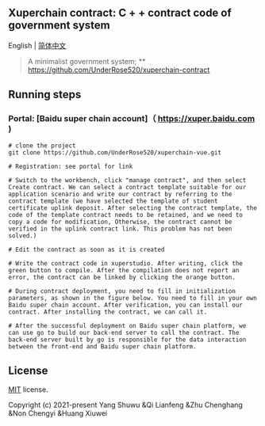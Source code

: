 
## Xuperchain contract: C + + contract code of government system
English | [简体中文](./README-zh.md)
> A minimalist government system;
** https://github.com/UnderRose520/xuperchain-contract
## Running steps
### Portal: [Baidu super chain account]（ https://xuper.baidu.com )
```
# clone the project
git clone https://github.com/UnderRose520/xuperchain-vue.git

# Registration: see portal for link

# Switch to the workbench, click "manage contract", and then select Create contract. We can select a contract template suitable for our application scenario and write our contract by referring to the contract template (we have selected the template of student certificate uplink deposit. After selecting the contract template, the code of the template contract needs to be retained, and we need to copy a code for modification, Otherwise, the contract cannot be verified in the uplink contract link. This problem has not been solved.)

# Edit the contract as soon as it is created

# Write the contract code in xuperstudio. After writing, click the green button to compile. After the compilation does not report an error, the contract can be linked by clicking the orange button.

# During contract deployment, you need to fill in initialization parameters, as shown in the figure below. You need to fill in your own Baidu super chain account. After verification, you can install our contract. After installing the contract, we can call it.

# After the successful deployment on Baidu super chain platform, we can use go to build our back-end server to call the contract. The back-end server built by go is responsible for the data interaction between the front-end and Baidu super chain platform.

```
## License
[MIT]( https://github.com/UnderRose520/xuperchain-contract/blob/master/LICENSE ) license.

Copyright (c) 2021-present Yang Shuwu &amp;Qi Lianfeng &amp;Zhu Chenghang &amp;Non Chengyi &amp;Huang Xiuwei

